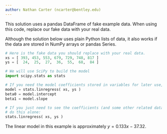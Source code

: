 ```yaml
---
author: Nathan Carter (ncarter@bentley.edu)
---
```


This solution uses a pandas DataFrame of fake example data.
When using this code, replace our fake data with your real data.

Although the solution below uses plain Python lists of data, it also works if
the data are stored in NumPy arrays or pandas Series.

```python
# Here is the fake data you should replace with your real data.
xs = [ 393, 453, 553, 679, 729, 748, 817 ]
ys = [  24,  25,  27,  36,  55,  68,  84 ]

# We will use SciPy to build the model
import scipy.stats as stats

# If you need the model coefficients stored in variables for later use, do:
model = stats.linregress( xs, ys )
beta0 = model.intercept
beta1 = model.slope

# If you just need to see the coefficients (and some other related data),
# do this alone:
stats.linregress( xs, ys )
```

The linear model in this example is approximately $y=0.133x-37.32$.
